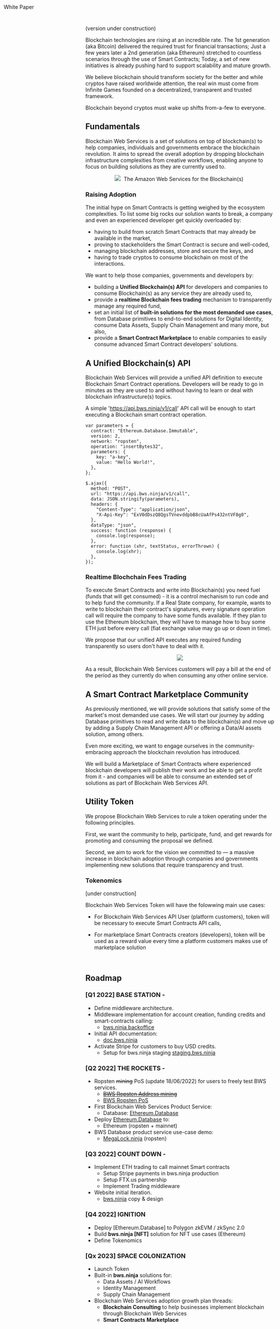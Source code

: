 <link rel="stylesheet" href="https://cdnjs.cloudflare.com/ajax/libs/highlight.js/11.4.0/styles/atom-one-dark.min.css">


<div style="position: fixed; top: 10px; left: 10px; border: 0;"> White Paper
</div>

<br/>
(version under construction)
<br/>

Blockchain technologies are rising at an incredible rate. The 1st generation (aka Bitcoin) delivered the required trust for financial transactions; Just a few years later a 2nd generation (aka Ethereum) stretched to countless scenarios through the use of Smart Contracts; Today, a set of new initiatives is already pushing hard to support scalability and mature growth.

We believe blockchain should transform society for the better and while cryptos have raised worldwide attention, the real win must come from Infinite Games founded on a decentralized, transparent and trusted framework. 

Blockchain beyond cryptos must wake up shifts from-a-few to everyone.

## Fundamentals

Blockchain Web Services is a set of solutions on top of blockchain(s) to help companies, individuals and governments embrace the blockchain revolution. It aims to spread the overall adoption by dropping blockchain infrastructure complexities from creative workflows, enabling anyone to focus on building solutions as they are currently used to.

<p align="center">
  <img src="img/BWS_HL_Components_FULL.svg" />
<i class="fa-solid fa-quote-left"></i>&nbsp;The Amazon Web Services for the Blockchain(s)&nbsp;<i class="fa-solid fa-quote-right"></i>
</p>

### Raising Adoption

The initial hype on Smart Contracts is getting weighed by the ecosystem complexities. To list some big rocks our solution wants to break, a company and even an experienced developer get quickly overloaded by:

 <ul class="fa-ul">
    <li><span class="fa-li"><i class="fa-regular fa-square"></i></span>having to build from scratch Smart Contracts that may already be available in the market,</li>
    <li><span class="fa-li"><i class="fa-regular fa-square"></i></span>proving to stackeholders the Smart Contract is secure and well-coded,</li>
    <li><span class="fa-li"><i class="fa-regular fa-square"></i></span>managing blockchain addresses, store and secure the keys, and</li>
    <li><span class="fa-li"><i class="fa-regular fa-square"></i></span>having to trade cryptos to consume blockchain on most of the interactions.</li>
  </ul>

We want to help those companies, governments and developers by:

 <ul class="fa-ul">
    <li><span class="fa-li"><i class="fa-regular fa-square-check"></i></span>building a <strong>Unified Blockchain(s) API</strong> for developers and companies to consume Blockchain(s) as any service they are already used to,</li>
    <li><span class="fa-li"><i class="fa-regular fa-square-check"></i></span>provide a <strong>realtime Blockchain fees trading</strong> mechanism to transparently manage any required fund,</li>
    <li><span class="fa-li"><i class="fa-regular fa-square-check"></i></span>set an initial list of <strong>built-in solutions for the most demanded use cases</strong>, from Database primitives to end-to-end solutions for Digital Identity, consume Data Assets, Supply Chain Management and many more, but also,</li> 
    <li><span class="fa-li"><i class="fa-regular fa-square-check"></i></span>provide a <strong>Smart Contract Marketplace</strong> to enable companies to easily consume advanced Smart Contract developers' solutions.</li>
  </ul>

## A Unified Blockchain(s) API

Blockchain Web Services will provide a unified API definition to execute Blockchain Smart Contract operations. Developers will be ready to go in minutes as they are used to and without having to learn or deal with blockchain infrastructure(s) topics.

A simple 'https://api.bws.ninja/v1/call' API call will be enough to start executing a Blockchain smart contract operation.

<pre><code class="js">var parameters = {
  contract: "Ethereum.Database.Immutable",
  version: 2,
  network: "ropsten",
  operation: "insertBytes32",
  parameters: {
    key: "a-key",
    value: "Hello World!",
  },
};

$.ajax({
  method: "POST",
  url: "https://api.bws.ninja/v1/call",
  data: JSON.stringify(parameters),
  headers: {
    "Content-Type": "application/json",
    "X-Api-Key": "ExV0dDszQ8QgsTVnevddpbB8cUaAfPs432ntVF8g0",
  },
  dataType: "json",
  success: function (response) {
    console.log(response);
  },
  error: function (xhr, textStatus, errorThrown) {
    console.log(xhr);
  },
});</code></pre>

### Realtime Blochchain Fees Trading

To execute Smart Contracts and write into Blockchain(s) you need fuel (funds that will get consumed) - it is a control mechanism to run code and to help fund the community. If a Real State company, for example, wants to write to blockchain their contract's signatures, every signature operation call will require the company to have some funds available. If they plan to use the Ethereum blockchain, they will have to manage how to buy some ETH just before every call (fiat exchange value may go up or down in time).

We propose that our unified API executes any required funding transparently so users don't have to deal with it.

<p align="center">
  <img src="img/Real-TimeFees.svg" />
</p>

As a result, Blockchain Web Services customers will pay a bill at the end of the period as they currently do when consuming any other online service.

## A Smart Contract Marketplace Community

As previously mentioned, we will provide solutions that satisfy some of the market's most demanded use cases. We will start our journey by adding Database primitives to read and write data to the blockchain(s) and move up by adding a Supply Chain Management API or offering a Data/AI assets solution, among others.

Even more exciting, we want to engage ourselves in the community-embracing approach the blockchain revolution has introduced. 

We will build a Marketplace of Smart Contracts where experienced blockchain developers will publish their work and be able to get a profit from it - and companies will be able to consume an extended set of solutions as part of Blockchain Web Services API. 


## Utility Token

We propose Blockchain Web Services to rule a token operating under the following principles.

First, we want the community to help, participate, fund, and get rewards for promoting and consuming the proposal we defined.

Second, we aim to work for the vision we committed to — a massive increase in blockchain adoption through companies and governments implementing new solutions that require transparency and trust.

### Tokenomics 

[under construction]

Blockchain Web Services Token will have the folowwing main use cases:

- For Blockchain Web Services API User (platform customers), token will be necessary to execute Smart Contracts API calls,

- For marketplace Smart Contracts creators (developers), token will be used as a reward value every time a platform customers makes use of marketplace solution

 

<br/>

## <a name="roadmap"></a>Roadmap

### [Q1 2022] **BASE STATION** - <i class="fa-solid fa-check"></i>

- Define middleware architecture.
- Middleware implementation for account creation, funding credits and smart-contracts calling:
  - [bws.ninja backoffice](https://bws.ninja/)
- Initial API documentation:
  - [doc.bws.ninja](https://doc.bws.ninja/)
- Activate Stripe for customers to buy USD credits.
  - Setup for bws.ninja staging [staging.bws.ninja](https://staging.bws.ninja)

### [Q2 2022] **THE ROCKETS** - <i class="fa-solid fa-check"></i>

- Ropsten ~~mining~~ PoS (update 18/06/2022) for users to freely test BWS services.
  - ~~[BWS Ropsten Address mining](https://ropsten.etherscan.io/address/0x9089Db83F0590EC2eD01A5Eb4F8584Dd6F4bDaC7#mine)~~
  - [BWS Ropsten PoS](https://ropsten.beaconcha.in/validator/877c91d2376f731a0f621c7848c0cd9d0a2622e91d68922838ef6b4dd5d8256e46e86cf06f5979b32103ed706d0c70ed)
- First Blockchain Web Services Product Service:
  - Database: [Ethereum.Database](https://github.com/NachoColl/blockchain-web-services/tree/Ethereum.Database.Immutable/contracts/ethereum)
- Deploy [Ethereum.Database](https://doc.bws.ninja/#database) to:
  - Ethereum (ropsten + mainnet)
- BWS Database product service use-case demo:
  - [MegaLock.ninja](https://megalock.ninja) (ropsten)

### [Q3 2022] **COUNT DOWN** - <i class="fa-solid fa-check"></i>

- Implement ETH trading to call mainnet Smart contracts
  - Setup Stripe payments in bws.ninja production
  - Setup FTX.us partnership
  - Implement Trading middleware
- Website initial iteration.
  - [bws.ninja](https://bws.ninja/) copy & design

### [Q4 2022] **IGNITION**

- Deploy [Ethereum.Database] to Polygon zkEVM / zkSync 2.0
- Build **bws.ninja [NFT]** solution for NFT use cases (Ethereum)
- Define Tokenomics

### [Qx 2023] **SPACE COLONIZATION**

- Launch Token
- Built-in **bws.ninja** solutions for:
  - Data Assets / AI Workflows
  - Identity Management
  - Supply Chain Management
- Blockchain Web Services adoption growth plan threads:
  - **Blockchain Consulting** to help businesses implement blockchain through Blockchain Web Services 
  - **Smart Contracts Marketplace**


<script src="https://kit.fontawesome.com/ed4fd3e862.js" crossorigin="anonymous"></script>

<script src="https://cdnjs.cloudflare.com/ajax/libs/highlight.js/11.4.0/highlight.min.js"></script>
<script>hljs.highlightAll();</script>

